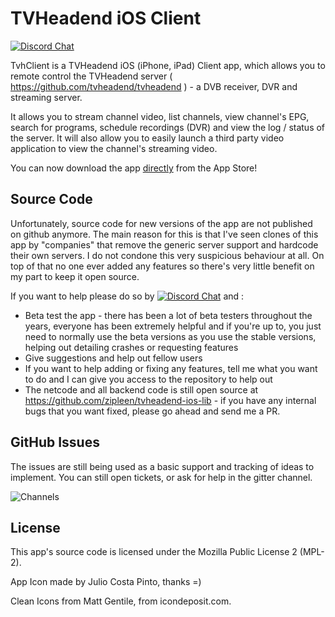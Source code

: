 TVHeadend iOS Client
=======================

[![Discord Chat](https://img.shields.io/discord/708697954625650739.svg)](http://chat.tvhclient.com/)  

TvhClient is a TVHeadend iOS (iPhone, iPad) Client app, which allows you to remote control the TVHeadend server  ( https://github.com/tvheadend/tvheadend ) - a DVB receiver, DVR and streaming server.

It allows you to stream channel video, list channels, view channel's EPG, search for programs, schedule recordings (DVR) and view the log / status of the server. It will also allow you to easily launch a third party video application to view the channel's streaming video.

You can now download the app [directly](https://itunes.apple.com/gb/app/tvhclient/id638900112?mt=8&uo=4) from the App Store!

## Source Code

Unfortunately, source code for new versions of the app are not published on github anymore. The main reason for this is that I've seen clones of this app by "companies" that remove the generic server support and hardcode their own servers. I do not condone this very suspicious behaviour at all. On top of that no one ever added any features so there's very little benefit on my part to keep it open source.

If you want to help please do so by [![Discord Chat](https://img.shields.io/discord/708697954625650739.svg)](http://chat.tvhclient.com/)   and :
- Beta test the app - there has been a lot of beta testers throughout the years, everyone has been extremely helpful and if you're up to, you just need to normally use the beta versions as you use the stable versions, helping out detailing crashes or requesting features
- Give suggestions and help out fellow users
- If you want to help adding or fixing any features, tell me what you want to do and I can give you access to the repository to help out
- The netcode and all backend code is still open source at https://github.com/zipleen/tvheadend-ios-lib - if you have any internal bugs that you want fixed, please go ahead and send me a PR.

## GitHub Issues

The issues are still being used as a basic support and tracking of ideas to implement. You can still open tickets, or ask for help in the gitter channel.

![Channels](http://a3.mzstatic.com/eu/r30/Purple5/v4/df/e4/17/dfe41704-81e9-7312-b57f-76f4b51ad511/screen322x572.jpeg) 

## License

This app's source code is licensed under the Mozilla Public License 2 (MPL-2). 

App Icon made by Julio Costa Pinto, thanks =)

Clean Icons from Matt Gentile, from icondeposit.com.

